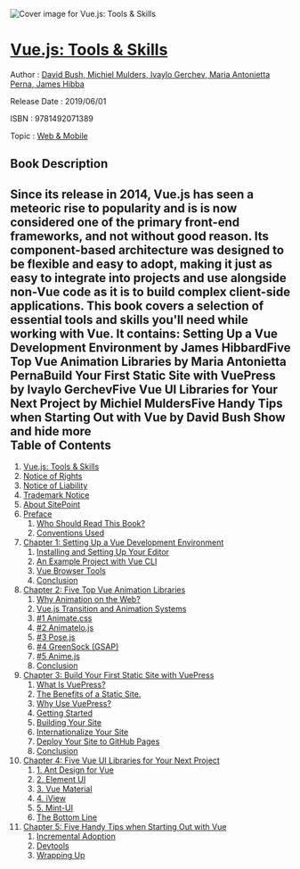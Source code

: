 ![Cover image for Vue.js: Tools &amp; Skills](https://imgdetail.ebookreading.net/cover/cover/20200215/EB9781492071389.jpg)

[Vue.js: Tools &amp; Skills](https://ebookreading.net/view/book/Vue.js%3A+Tools+%26amp%3B+Skills-EB9781492071389_1.html "Vue.js: Tools &amp; Skills")
====================================================================================================================

Author : [David Bush](https://ebookreading.net/search/author/David+Bush),[ Michiel Mulders](https://ebookreading.net/search/author/+Michiel+Mulders),[ Ivaylo Gerchev](https://ebookreading.net/search/author/+Ivaylo+Gerchev),[ Maria Antonietta Perna](https://ebookreading.net/search/author/+Maria+Antonietta+Perna),[ James Hibba](https://ebookreading.net/search/author/+James+Hibba)

Release Date : 2019/06/01

ISBN : 9781492071389

Topic : [Web & Mobile](https://ebookreading.net/search/category/web-mobile)

Book Description
-----------------

 Since its release in 2014, Vue.js has seen a meteoric rise to popularity and is is now considered one of the primary front-end frameworks, and not without good reason. Its component-based architecture was designed to be flexible and easy to adopt, making it just as easy to integrate into projects and use alongside non-Vue code as it is to build complex client-side applications.
This book covers a selection of essential tools and skills you'll need while working with Vue. It contains:
Setting Up a Vue Development Environment by James HibbardFive Top Vue Animation Libraries by Maria Antonietta PernaBuild Your First Static Site with VuePress by Ivaylo GerchevFive Vue UI Libraries for Your Next Project by Michiel MuldersFive Handy Tips when Starting Out with Vue by David Bush        Show and hide more                
Table of Contents
-----------------

1. [Vue.js: Tools &amp; Skills](https://ebookreading.net/view/book/Vue.js%3A+Tools+%26amp%3B+Skills-EB9781492071389_1.html)
1. [Notice of Rights](https://ebookreading.net/view/book/Vue.js%3A+Tools+%26amp%3B+Skills-EB9781492071389_1.html#sigil_toc_id_1)
1. [Notice of Liability](https://ebookreading.net/view/book/Vue.js%3A+Tools+%26amp%3B+Skills-EB9781492071389_1.html#sigil_toc_id_2)
1. [Trademark Notice](https://ebookreading.net/view/book/Vue.js%3A+Tools+%26amp%3B+Skills-EB9781492071389_1.html#sigil_toc_id_3)
1. [About SitePoint](https://ebookreading.net/view/book/Vue.js%3A+Tools+%26amp%3B+Skills-EB9781492071389_1.html#sigil_toc_id_4)
1. [Preface](https://ebookreading.net/view/book/Vue.js%3A+Tools+%26amp%3B+Skills-EB9781492071389_2.html)
    1. [Who Should Read This Book?](https://ebookreading.net/view/book/Vue.js%3A+Tools+%26amp%3B+Skills-EB9781492071389_2.html#who-should-read-thi)
    1. [Conventions Used](https://ebookreading.net/view/book/Vue.js%3A+Tools+%26amp%3B+Skills-EB9781492071389_2.html#preface-conventions)
1. [Chapter 1: Setting Up a Vue Development Environment](https://ebookreading.net/view/book/Vue.js%3A+Tools+%26amp%3B+Skills-EB9781492071389_3.html)
    1. [Installing and Setting Up Your Editor](https://ebookreading.net/view/book/Vue.js%3A+Tools+%26amp%3B+Skills-EB9781492071389_3.html#installing-and-sett)
    1. [An Example Project with Vue CLI](https://ebookreading.net/view/book/Vue.js%3A+Tools+%26amp%3B+Skills-EB9781492071389_3.html#an-example-project-)
    1. [Vue Browser Tools](https://ebookreading.net/view/book/Vue.js%3A+Tools+%26amp%3B+Skills-EB9781492071389_3.html#vue-browser-tools)
    1. [Conclusion](https://ebookreading.net/view/book/Vue.js%3A+Tools+%26amp%3B+Skills-EB9781492071389_3.html#conclusion)
1. [Chapter 2: Five Top Vue Animation Libraries](https://ebookreading.net/view/book/Vue.js%3A+Tools+%26amp%3B+Skills-EB9781492071389_4.html)
    1. [Why Animation on the Web?](https://ebookreading.net/view/book/Vue.js%3A+Tools+%26amp%3B+Skills-EB9781492071389_4.html#why-animation-on-th)
    1. [Vue.js Transition and Animation Systems](https://ebookreading.net/view/book/Vue.js%3A+Tools+%26amp%3B+Skills-EB9781492071389_4.html#vue-js-transition-a)
    1. [#1 Animate.css](https://ebookreading.net/view/book/Vue.js%3A+Tools+%26amp%3B+Skills-EB9781492071389_4.html#animate-css)
    1. [#2 Animatelo.js](https://ebookreading.net/view/book/Vue.js%3A+Tools+%26amp%3B+Skills-EB9781492071389_4.html#animatelo-js)
    1. [#3 Pose.js](https://ebookreading.net/view/book/Vue.js%3A+Tools+%26amp%3B+Skills-EB9781492071389_4.html#pose-js)
    1. [#4 GreenSock (GSAP)](https://ebookreading.net/view/book/Vue.js%3A+Tools+%26amp%3B+Skills-EB9781492071389_4.html#greensock-gsap-)
    1. [#5 Anime.js](https://ebookreading.net/view/book/Vue.js%3A+Tools+%26amp%3B+Skills-EB9781492071389_4.html#anime-js)
    1. [Conclusion](https://ebookreading.net/view/book/Vue.js%3A+Tools+%26amp%3B+Skills-EB9781492071389_4.html#conclusion)
1. [Chapter 3: Build Your First Static Site with VuePress](https://ebookreading.net/view/book/Vue.js%3A+Tools+%26amp%3B+Skills-EB9781492071389_5.html)
    1. [What Is VuePress?](https://ebookreading.net/view/book/Vue.js%3A+Tools+%26amp%3B+Skills-EB9781492071389_5.html#what-is-vuepress-)
    1. [The Benefits of a Static Site.](https://ebookreading.net/view/book/Vue.js%3A+Tools+%26amp%3B+Skills-EB9781492071389_5.html#the-benefits-of-a-s)
    1. [Why Use VuePress?](https://ebookreading.net/view/book/Vue.js%3A+Tools+%26amp%3B+Skills-EB9781492071389_5.html#why-use-vuepress-)
    1. [Getting Started](https://ebookreading.net/view/book/Vue.js%3A+Tools+%26amp%3B+Skills-EB9781492071389_5.html#getting-started)
    1. [Building Your Site](https://ebookreading.net/view/book/Vue.js%3A+Tools+%26amp%3B+Skills-EB9781492071389_5.html#building-your-site)
    1. [Internationalize Your Site](https://ebookreading.net/view/book/Vue.js%3A+Tools+%26amp%3B+Skills-EB9781492071389_5.html#internationalize-yo)
    1. [Deploy Your Site to GitHub Pages](https://ebookreading.net/view/book/Vue.js%3A+Tools+%26amp%3B+Skills-EB9781492071389_5.html#deploy-your-site-to)
    1. [Conclusion](https://ebookreading.net/view/book/Vue.js%3A+Tools+%26amp%3B+Skills-EB9781492071389_5.html#conclusion)
1. [Chapter 4: Five Vue UI Libraries for Your Next Project](https://ebookreading.net/view/book/Vue.js%3A+Tools+%26amp%3B+Skills-EB9781492071389_6.html)
    1. [1. Ant Design for Vue](https://ebookreading.net/view/book/Vue.js%3A+Tools+%26amp%3B+Skills-EB9781492071389_6.html#ant-design-for-vue)
    1. [2. Element UI](https://ebookreading.net/view/book/Vue.js%3A+Tools+%26amp%3B+Skills-EB9781492071389_6.html#element-ui)
    1. [3. Vue Material](https://ebookreading.net/view/book/Vue.js%3A+Tools+%26amp%3B+Skills-EB9781492071389_6.html#vue-material)
    1. [4. iView](https://ebookreading.net/view/book/Vue.js%3A+Tools+%26amp%3B+Skills-EB9781492071389_6.html#iview)
    1. [5. Mint-UI](https://ebookreading.net/view/book/Vue.js%3A+Tools+%26amp%3B+Skills-EB9781492071389_6.html#mint-ui)
    1. [The Bottom Line](https://ebookreading.net/view/book/Vue.js%3A+Tools+%26amp%3B+Skills-EB9781492071389_6.html#the-bottom-line)
1. [Chapter 5: Five Handy Tips when Starting Out with Vue](https://ebookreading.net/view/book/Vue.js%3A+Tools+%26amp%3B+Skills-EB9781492071389_7.html)
    1. [Incremental Adoption](https://ebookreading.net/view/book/Vue.js%3A+Tools+%26amp%3B+Skills-EB9781492071389_7.html#incremental-adoptio)
    1. [Devtools](https://ebookreading.net/view/book/Vue.js%3A+Tools+%26amp%3B+Skills-EB9781492071389_7.html#devtools)
    1. [Wrapping Up](https://ebookreading.net/view/book/Vue.js%3A+Tools+%26amp%3B+Skills-EB9781492071389_7.html#wrapping-up)
